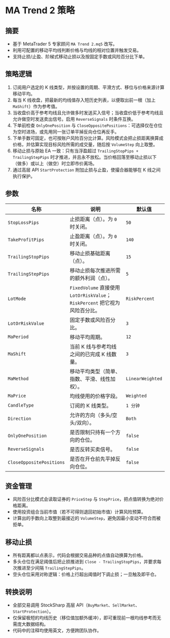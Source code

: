 # MA Trend 2 策略

## 摘要
- 基于 MetaTrader 5 专家顾问 `MA Trend 2.mq5` 改写。
- 利用可配置的移动平均线判断价格与均线的相对位置并触发交易。
- 支持止损/止盈、阶梯式移动止损以及按固定手数或风险百分比下单。

## 策略逻辑
1. 订阅用户选定的 K 线类型，并按设置的周期、平滑方式、移位与价格来源计算移动平均。
2. 每当 K 线收盘，把最新的均线值存入短历史列表，以便取出前一根（加上 `MaShift`）作为参考值。
3. 当收盘价高于参考均线且允许做多时发送买入信号；当收盘价低于参考均线且允许做空时发送卖出信号。启用 `ReverseSignals` 时条件互换。
4. 下单前检查 `OnlyOnePosition` 与 `CloseOppositePositions`：可选择仅在仓位为空时进场，或先用同一张订单平掉反向仓位再反手。
5. 下单手数可固定，也可按账户风险百分比计算。风险模式会把止损距离换算成价格，并估算实现目标风险所需的成交量，随后按 `VolumeStep` 向上取整。
6. 移动止损与原始 EA 一致：只有当浮盈超过 `TrailingStopPips + TrailingStepPips` 时才推进，并且永不放松。当价格回落至移动止损以下（做多）或以上（做空）时立即市价离场。
7. 通过高层 API `StartProtection` 附加止损与止盈，使撮合器能够在 K 线之间执行保护。

## 参数
| 名称 | 说明 | 默认值 |
| --- | --- | --- |
| `StopLossPips` | 止损距离（点）。为 `0` 时关闭。 | `50` |
| `TakeProfitPips` | 止盈距离（点）。为 `0` 时关闭。 | `140` |
| `TrailingStopPips` | 移动止损基础距离（点）。 | `15` |
| `TrailingStepPips` | 移动止损每次推进所需的额外利润（点）。 | `5` |
| `LotMode` | `FixedVolume` 直接使用 `LotOrRiskValue`；`RiskPercent` 把它视为风险百分比。 | `RiskPercent` |
| `LotOrRiskValue` | 固定手数或风险百分比。 | `3` |
| `MaPeriod` | 移动平均周期。 | `12` |
| `MaShift` | 当前 K 线与参考均线之间的已完成 K 线数量。 | `3` |
| `MaMethod` | 移动平均类型（简单、指数、平滑、线性加权）。 | `LinearWeighted` |
| `MaPrice` | 均线使用的价格字段。 | `Weighted` |
| `CandleType` | 订阅的 K 线类型。 | `1 分钟` |
| `Direction` | 允许的方向（多头/空头/双向）。 | `Both` |
| `OnlyOnePosition` | 是否限制只持有一个方向的仓位。 | `false` |
| `ReverseSignals` | 是否反转买卖信号。 | `false` |
| `CloseOppositePositions` | 是否在开仓前先平掉反向仓位。 | `false` |

## 资金管理
- 风险百分比模式会读取证券的 `PriceStep` 与 `StepPrice`，把点值转换为绝对价格距离。
- 使用投资组合当前市值（若不可得则退回初始市值）计算风险预算。
- 计算出的手数向上取整到最接近的 `VolumeStep`，避免因最小变动不符合而被拒单。

## 移动止损
- 所有距离都以点表示，代码会根据交易品种的点值自动换算为价格。
- 多头仓位在满足阈值后把止损推进到 `Close - TrailingStopPips`，并要求每次推进至少间隔 `TrailingStepPips`。
- 空头仓位采用对称逻辑：价格上行超出阈值时下调止损；一旦触及即平仓。

## 转换说明
- 全部交易调用 StockSharp 高层 API（`BuyMarket`、`SellMarket`、`StartProtection`）。
- 仅保留极短的均线历史（移位值加额外缓冲），即可重现前一根均线参考而无需庞大数据结构。
- 代码中的注释均使用英文，方便跨团队协作。
